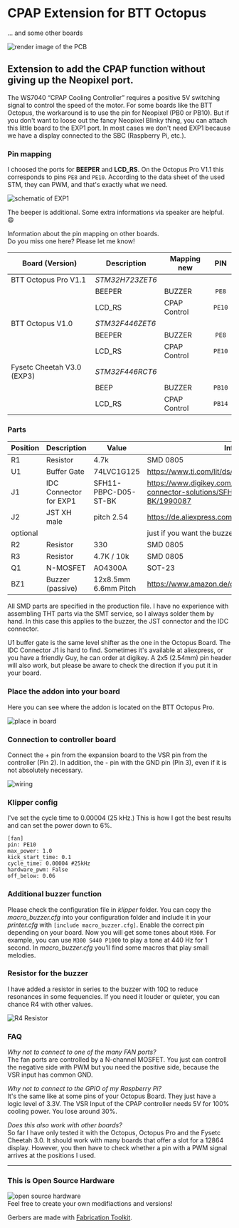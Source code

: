# CPAP Extension for BTT Octopus
... and some other boards  

![render image of the PCB](/images/pcb_render.jpg)


## Extension to add the CPAP function without giving up the Neopixel port.
The WS7040 “CPAP Cooling Controller” requires a positive 5V switching signal to control the speed of the motor. For some boards like the BTT Octopus, the workaround is to use the pin for Neopixel (PB0 or ​​PB10).
But if you don't want to loose out the fancy Neopixel Blinky thing, you can attach this little board to the EXP1 port. In most cases we don't need EXP1 because we have a display connected to the SBC (Raspberry Pi, etc.).


### Pin mapping
I choosed the ports for **BEEPER** and **LCD_RS**.
On the Octopus Pro V1.1 this corresponds to pins `PE8` and `PE10`.
According to the data sheet of the used STM, they can PWM, and that's exactly what we need.

![schematic of EXP1](/images/exp1_schematic.jpg)  

The beeper is additional. Some extra informations via speaker are helpful. :smile:  

Information about the pin mapping on other boards.  
Do you miss one here? Please let me know!  

| Board (Version)  | Description | Mapping new | PIN
| ---              | ---         | ---         | :---: |
| BTT Octopus Pro V1.1 | *STM32H723ZET6*|            |       |
|                  | BEEPER      | BUZZER      | `PE8`  |
|                  | LCD_RS      | CPAP Control| `PE10`  |
| BTT Octopus V1.0     | *STM32F446ZET6*|            |       |
|                  | BEEPER      | BUZZER      | `PE8`   |
|                  | LCD_RS      | CPAP Control| `PE10`  |
| Fysetc Cheetah V3.0 (EXP3)    | *STM32F446RCT6* |            |       |
|                  | BEEP        | BUZZER      | `PB10`   |
|                  | LCD_RS      | CPAP Control| `PB14`  |


### Parts
| Position | Description | Value      | Information
| ---      | ---         | ---        | ---
| R1       | Resistor    | 4.7k       | SMD 0805
| U1       | Buffer Gate | 74LVC1G125 | https://www.ti.com/lit/ds/symlink/sn74lvc1g125.pdf
| J1       | IDC Connector for EXP1 | SFH11-PBPC-D05-ST-BK | https://www.digikey.com/de/products/detail/sullins-connector-solutions/SFH11-PBPC-D05-ST-BK/1990087
| J2       | JST XH male | pitch 2.54 | https://de.aliexpress.com/item/1005003422202370.html
| optional |             |            |just if you want the buzzer
| R2       | Resistor    | 330        | SMD 0805
| R3       | Resistor    | 4.7K / 10k | SMD 0805
| Q1       | N-MOSFET    | AO4300A    | SOT-23
| BZ1      | Buzzer (passive) | 12x8.5mm  6.6mm Pitch | https://www.amazon.de/dp/B0179I6LIK 


All SMD parts are specified in the production file. I have no experience with assembling THT parts via the SMT service, so I always solder them by hand. In this case this applies to the buzzer, the JST connector and the IDC connector.

U1 buffer gate is the same level shifter as the one in the Octopus Board. The IDC Connector J1 is hard to find. Sometimes it's available at aliexpress, or you have a friendly Guy, he can order at digikey.
A 2x5 (2.54mm) pin header will also work, but please be aware to check the direction if you put it in your board.

### Place the addon into your board
Here you can see where the addon is located on the BTT Octopus Pro.  

![place in board](/images/place_in_board.jpg)

### Connection to controller board
Connect the + pin from the expansion board to the VSR pin from the controller (Pin 2).
In addition, the - pin with the GND pin (Pin 3), even if it is not absolutely necessary.

![wiring](/images/wiring.jpg)

### Klipper config
I've set the cycle time to 0.00004 (25 kHz.) This is how I got the best results and can set the power down to 6%.

```
[fan]
pin: PE10
max_power: 1.0
kick_start_time: 0.1
cycle_time: 0.00004 #25kHz
hardware_pwm: False
off_below: 0.06
```

### Additional buzzer function
Please check the configuration file in *klipper* folder.
You can copy the *macro_buzzer.cfg* into your configuration folder and include it in your *printer.cfg* with `[include macro_buzzer.cfg]`.
Enable the correct pin depending on your board.
Now you will get some tones about `M300`.
For example, you can use `M300 S440 P1000` to play a tone at 440 Hz for 1 second. In *macro_buzzer.cfg* you'll find some macros that play small melodies.

### Resistor for the buzzer
I have added a resistor in series to the buzzer with 10Ω to reduce resonances in some fequencies. If you need it louder or quieter, you can chance R4 with other values.

![R4 Resistor](/images/R4_resistor.jpg)

### FAQ
*Why not to connect to one of the many FAN ports?*  
The fan ports are controlled by a N-channel MOSFET. You just can controll the negative side with PWM but you need the positive side, because the VSR input has common GND.

*Why not to connect to the GPIO of my Raspberry Pi?*  
It's the same like at some pins of your Octopus Board. They just have a logic level of 3.3V. The VSR Input of the CPAP controller needs 5V for 100% cooling power. You lose around 30%.

*Does this also work with other boards?*  
So far I have only tested it with the Octopus, Octopus Pro and the Fysetc Cheetah 3.0. It should work with many boards that offer a slot for a 12864 display. However, you then have to check whether a pin with a PWM signal arrives at the positions I used.

--- 

### This is Open Source Hardware

![open source hardware](/images/oshw-logo-200-px.webp)  
Feel free to create your own modifiactions and versions!

Gerbers are made with [Fabrication Toolkit](https://github.com/bennymeg/JLC-Plugin-for-KiCad).
